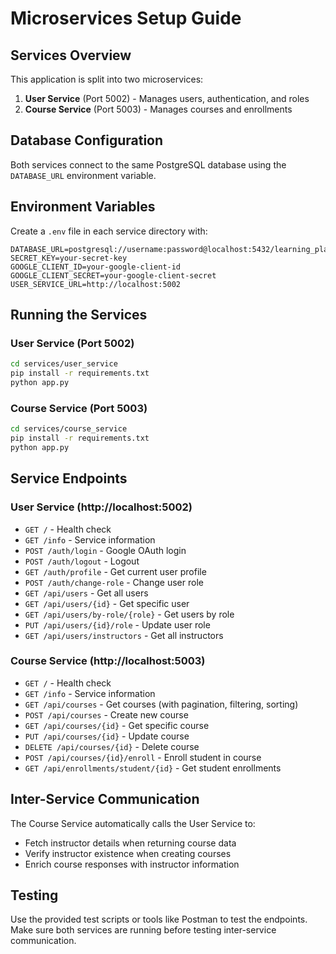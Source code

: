 # Microservices Setup Guide

## Services Overview

This application is split into two microservices:

1. **User Service** (Port 5002) - Manages users, authentication, and roles
2. **Course Service** (Port 5003) - Manages courses and enrollments

## Database Configuration

Both services connect to the same PostgreSQL database using the `DATABASE_URL` environment variable.

## Environment Variables

Create a `.env` file in each service directory with:

```
DATABASE_URL=postgresql://username:password@localhost:5432/learning_platform
SECRET_KEY=your-secret-key
GOOGLE_CLIENT_ID=your-google-client-id
GOOGLE_CLIENT_SECRET=your-google-client-secret
USER_SERVICE_URL=http://localhost:5002
```

## Running the Services

### User Service (Port 5002)
```bash
cd services/user_service
pip install -r requirements.txt
python app.py
```

### Course Service (Port 5003)
```bash
cd services/course_service
pip install -r requirements.txt
python app.py
```

## Service Endpoints

### User Service (http://localhost:5002)
- `GET /` - Health check
- `GET /info` - Service information
- `POST /auth/login` - Google OAuth login
- `POST /auth/logout` - Logout
- `GET /auth/profile` - Get current user profile
- `POST /auth/change-role` - Change user role
- `GET /api/users` - Get all users
- `GET /api/users/{id}` - Get specific user
- `GET /api/users/by-role/{role}` - Get users by role
- `PUT /api/users/{id}/role` - Update user role
- `GET /api/users/instructors` - Get all instructors

### Course Service (http://localhost:5003)
- `GET /` - Health check
- `GET /info` - Service information
- `GET /api/courses` - Get courses (with pagination, filtering, sorting)
- `POST /api/courses` - Create new course
- `GET /api/courses/{id}` - Get specific course
- `PUT /api/courses/{id}` - Update course
- `DELETE /api/courses/{id}` - Delete course
- `POST /api/courses/{id}/enroll` - Enroll student in course
- `GET /api/enrollments/student/{id}` - Get student enrollments

## Inter-Service Communication

The Course Service automatically calls the User Service to:
- Fetch instructor details when returning course data
- Verify instructor existence when creating courses
- Enrich course responses with instructor information

## Testing

Use the provided test scripts or tools like Postman to test the endpoints.
Make sure both services are running before testing inter-service communication.
